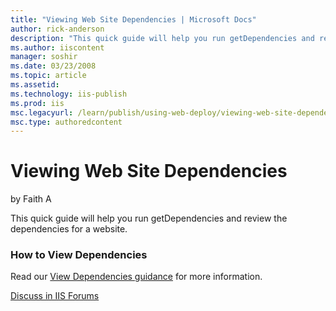 ```yaml
---
title: "Viewing Web Site Dependencies | Microsoft Docs"
author: rick-anderson
description: "This quick guide will help you run getDependencies and review the dependencies for a website. How to View Dependencies Read our View Dependencies guidance fo..."
ms.author: iiscontent
manager: soshir
ms.date: 03/23/2008
ms.topic: article
ms.assetid: 
ms.technology: iis-publish
ms.prod: iis
msc.legacyurl: /learn/publish/using-web-deploy/viewing-web-site-dependencies
msc.type: authoredcontent
---
```

Viewing Web Site Dependencies
====================
by Faith A

This quick guide will help you run getDependencies and review the dependencies for a website.

### How to View Dependencies

Read our [View Dependencies guidance](https://technet.microsoft.com/en-us/library/dd569091.aspx "Viewing Dependencies") for more information.
  
  
[Discuss in IIS Forums](https://forums.iis.net/1144.aspx)